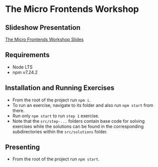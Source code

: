 # The Micro Frontends Workshop

## Slideshow Presentation

[The Micro Frontends Workshop Slides](https://nearform.github.io/the-micro-frontends-workshop)

## Requirements

- Node LTS
- npm v7.24.2


## Installation and Running Exercises

- From the root of the project run `npm i`.
- To run an exercise, navigate to its folder and also run `npm start` from there.
- Run only `npm start` to run `step 1` exercise.
- Note that the `src/step-...` folders contain base code for solving exercises while the solutions can be found in the corresponding subdirectories within the `src/solutions` folder.

## Presenting

- From the root of the project run `npm start`.
